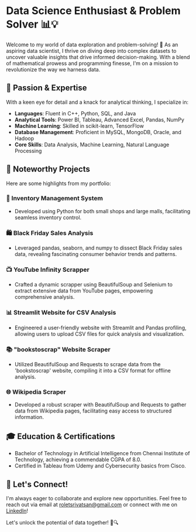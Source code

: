 # Data Science Enthusiast & Problem Solver 📊💡

Welcome to my world of data exploration and problem-solving! 👋 As an aspiring data scientist, I thrive on diving deep into complex datasets to uncover valuable insights that drive informed decision-making. With a blend of mathematical prowess and programming finesse, I'm on a mission to revolutionize the way we harness data.

## 🎯 Passion & Expertise
With a keen eye for detail and a knack for analytical thinking, I specialize in:

- **Languages**: Fluent in C++, Python, SQL, and Java
- **Analytical Tools**: Power BI, Tableau, Advanced Excel, Pandas, NumPy
- **Machine Learning**: Skilled in scikit-learn, TensorFlow
- **Database Management**: Proficient in MySQL, MongoDB, Oracle, and Hadoop
- **Core Skills**: Data Analysis, Machine Learning, Natural Language Processing

## 🚀 Noteworthy Projects
Here are some highlights from my portfolio:

### 🛒 Inventory Management System
- Developed using Python for both small shops and large malls, facilitating seamless inventory control.

### 🛍 Black Friday Sales Analysis
- Leveraged pandas, seaborn, and numpy to dissect Black Friday sales data, revealing fascinating consumer behavior trends and patterns.

### 📺 YouTube Infinity Scrapper
- Crafted a dynamic scrapper using BeautifulSoup and Selenium to extract extensive data from YouTube pages, empowering comprehensive analysis.

### 📊 Streamlit Website for CSV Analysis
- Engineered a user-friendly website with Streamlit and Pandas profiling, allowing users to upload CSV files for quick analysis and visualization.

### 📚 "bookstoscrap" Website Scraper
- Utilized BeautifulSoup and Requests to scrape data from the 'bookstoscrap' website, compiling it into a CSV format for offline analysis.

### 🌐 Wikipedia Scraper
- Developed a robust scraper with BeautifulSoup and Requests to gather data from Wikipedia pages, facilitating easy access to structured information.

## 🎓 Education & Certifications
- Bachelor of Technology in Artificial Intelligence from Chennai Institute of Technology, achieving a commendable CGPA of 8.0.
- Certified in Tableau from Udemy and Cybersecurity basics from Cisco.

## 📧 Let's Connect!
I'm always eager to collaborate and explore new opportunities. Feel free to reach out via email at roletsrivatsan@gmail.com or connect with me on [LinkedIn](https://www.linkedin.com/in/srivatsan-k-b-8354331a9/)!

Let's unlock the potential of data together! 💼🔍
